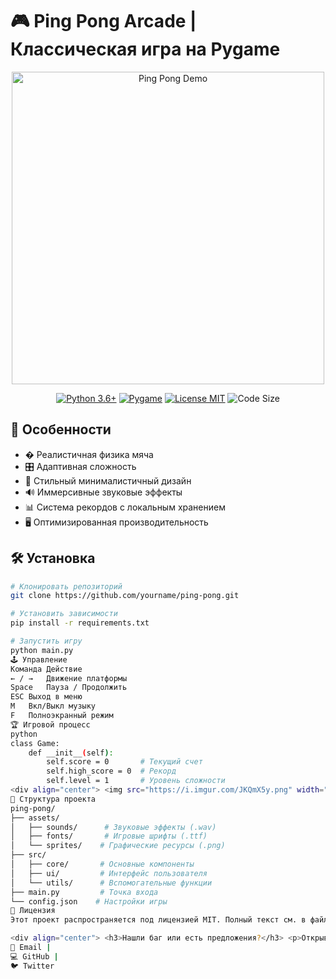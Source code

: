 # 🎮 Ping Pong Arcade | Классическая игра на Pygame

<div align="center">
  <img src="https://media.giphy.com/media/26ufdipQqU2lhNA4g/giphy.gif" width="500" alt="Ping Pong Demo">
  
  [![Python 3.6+](https://img.shields.io/badge/Python-3.6+-yellow?logo=python)](https://python.org)
  [![Pygame](https://img.shields.io/badge/Pygame-2.1.3+-orange?logo=game)](https://pygame.org)
  [![License MIT](https://img.shields.io/badge/License-MIT-blueviolet)](LICENSE)
  ![Code Size](https://img.shields.io/github/languages/code-size/yourname/ping-pong)
</div>

## 🌟 Особенности

- � Реалистичная физика мяча
- 🎛️ Адаптивная сложность
- 🎨 Стильный минималистичный дизайн
- 🔊 Иммерсивные звуковые эффекты
- 📊 Система рекордов с локальным хранением
- 🖥️ Оптимизированная производительность

## 🛠 Установка

```bash
# Клонировать репозиторий
git clone https://github.com/yourname/ping-pong.git

# Установить зависимости
pip install -r requirements.txt

# Запустить игру
python main.py
🕹️ Управление
Команда	Действие
← / →	Движение платформы
Space	Пауза / Продолжить
ESC	Выход в меню
M	Вкл/Выкл музыку
F	Полноэкранный режим
🏆 Игровой процесс
python
class Game:
    def __init__(self):
        self.score = 0       # Текущий счет
        self.high_score = 0  # Рекорд
        self.level = 1       # Уровень сложности
<div align="center"> <img src="https://i.imgur.com/JKQmX5y.png" width="45%"> <img src="https://i.imgur.com/9XmQZzP.png" width="45%"> </div>
📂 Структура проекта
ping-pong/
├── assets/
│   ├── sounds/      # Звуковые эффекты (.wav)
│   ├── fonts/       # Игровые шрифты (.ttf)
│   └── sprites/    # Графические ресурсы (.png)
├── src/
│   ├── core/       # Основные компоненты
│   ├── ui/         # Интерфейс пользователя
│   └── utils/      # Вспомогательные функции
├── main.py         # Точка входа
└── config.json    # Настройки игры
📜 Лицензия
Этот проект распространяется под лицензией MIT. Полный текст см. в файле LICENSE.

<div align="center"> <h3>Нашли баг или есть предложения?</h3> <p>Открывайте issue или присылайте pull request!</p>
📧 Email |
💻 GitHub |
🐦 Twitter


